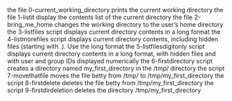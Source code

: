 the file 0-current_working_directory prints the current working directory
the file 1-listit display the contents list of the current directory
the file 2-bring_me_home changes the working directory to the user’s home directory
the 3-listfiles script displays current directory contents in a long format
the 4-listmorefiles script displays current directory contents, including hidden files (starting with .). Use the long format
the 5-listfilesdigitonly script displays current directory contents in a long format, with hidden files and with user and group IDs displayed numerically
the 6-firstdirectory script creates a directory named my_first_directory in the /tmp/ directory
the script 7-movethatfile moves the file betty from /tmp/ to /tmp/my_first_directory
the script 8-firstdelete deletes the file betty from /tmp/my_first_directory
the script 9-firstdirdeletion deletes the directory /tmp/my_first_directory

